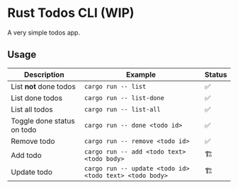 # Rust Todos CLI (WIP)

A very simple todos app.

## Usage

| Description                | Example                                                 | Status |
| -------------------------- | ------------------------------------------------------- | ------ |
| List **not** done todos    | `cargo run -- list`                                     | ✅     |
| List done todos            | `cargo run -- list-done`                                | ✅     |
| List all todos             | `cargo run -- list-all`                                 | ✅     |
| Toggle done status on todo | `cargo run -- done <todo id>`                           | ✅     |
| Remove todo                | `cargo run -- remove <todo id>`                         | ✅     |
| Add todo                   | `cargo run -- add <todo text> <todo body>`              | 🏗️     |
| Update todo                | `cargo run -- update <todo id> <todo text> <todo body>` | 🏗️     |
